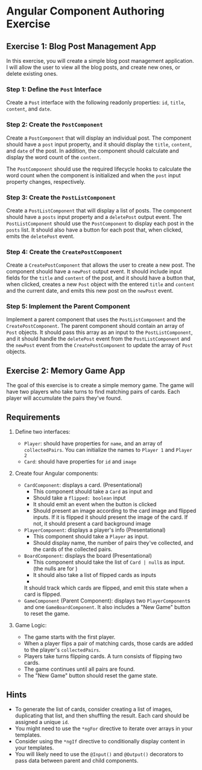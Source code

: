 # Angular Component Authoring Exercise

## Exercise 1: Blog Post Management App
In this exercise, you will create a simple blog post management application. I will allow the user to view all the blog posts, and create new ones, or delete existing ones.

### Step 1: Define the `Post` Interface

Create a `Post` interface with the following readonly properties: `id`, `title`, `content`, and `date`. 

### Step 2: Create the `PostComponent`

Create a `PostComponent` that will display an individual post. The component should have a `post` input property, and it should display the `title`, `content`, and `date` of the post. In addition, the component should calculate and display the word count of the `content`.

The `PostComponent` should use the required lifecycle hooks to calculate the word count when the component is initialized and when the `post` input property changes, respectively.

### Step 3: Create the `PostListComponent`

Create a `PostListComponent` that will display a list of posts. The component should have a `posts` input property and a `deletePost` output event. The `PostListComponent` should use the `PostComponent` to display each post in the `posts` list. It should also have a button for each post that, when clicked, emits the `deletePost` event.

### Step 4: Create the `CreatePostComponent`

Create a `CreatePostComponent` that allows the user to create a new post. The component should have a `newPost` output event. It should include input fields for the `title` and `content` of the post, and it should have a button that, when clicked, creates a new `Post` object with the entered `title` and `content` and the current date, and emits this new post on the `newPost` event.

### Step 5: Implement the Parent Component

Implement a parent component that uses the `PostListComponent` and the `CreatePostComponent`. The parent component should contain an array of `Post` objects. It should pass this array as an input to the `PostListComponent`, and it should handle the `deletePost` event from the `PostListComponent` and the `newPost` event from the `CreatePostComponent` to update the array of `Post` objects.

## Exercise 2: Memory Game App

The goal of this exercise is to create a simple memory game. The game will have two players who take turns to find matching pairs of cards. Each player will accumulate the pairs they've found. 

## Requirements

1. Define two interfaces:
    - `Player`: should have properties for `name`, and an array of `collectedPairs`. You can initialize the names to `Player 1` and `Player 2`
    - `Card`: should have properties for `id` and `image`

2. Create four Angular components:
    - `CardComponent`: displays a card. (Presentational)
        - This component should take a `Card` as input and
        - Should take a `flipped: boolean` input
        - It should emit an event when the button is clicked
        - Should present an image according to the card image and flipped inputs. If it is flipped it should present the image of the card. If not, it should present a card background image
    - `PlayerComponent`: displays a player's info (Presentational) 
        - This component should take a `Player` as input.
        - Should display name, the number of pairs they've collected, and the cards of the collected pairs. 
    - `BoardComponent`: displays the board (Presentational) 
        - This component should take the list of `Card | null`s as input.  (the nulls are for )
        - It should also take a list of flipped cards as inputs 
        - 
        It should track which cards are flipped, and emit this state when a card is flipped.
    - `GameComponent` (Parent Component): displays two `PlayerComponent`s and one `GameBoardComponent`. It also includes a "New Game" button to reset the game.

3. Game Logic:
    - The game starts with the first player.
    - When a player flips a pair of matching cards, those cards are added to the player's `collectedPairs`.
    - Players take turns flipping cards. A turn consists of flipping two cards.
    - The game continues until all pairs are found.
    - The "New Game" button should reset the game state.

## Hints

- To generate the list of cards, consider creating a list of images, duplicating that list, and then shuffling the result. Each card should be assigned a unique `id`.
- You might need to use the `*ngFor` directive to iterate over arrays in your templates.
- Consider using the `*ngIf` directive to conditionally display content in your templates.
- You will likely need to use the `@Input()` and `@Output()` decorators to pass data between parent and child components.
